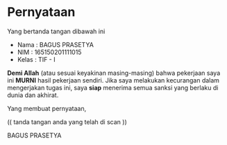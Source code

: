 # Pernyataan

Yang bertanda tangan dibawah ini

* Nama : BAGUS PRASETYA
* NIM : 165150201111015
* Kelas : TIF - I

**Demi Allah** (atau sesuai keyakinan masing-masing) bahwa pekerjaan saya ini **MURNI** hasil pekerjaan sendiri. Jika saya melakukan kecurangan dalam mengerjakan tugas ini, saya **siap** menerima semua sanksi yang berlaku di dunia dan akhirat.

Yang membuat pernyataan,

(( tanda tangan anda yang telah di scan ))

BAGUS PRASETYA
